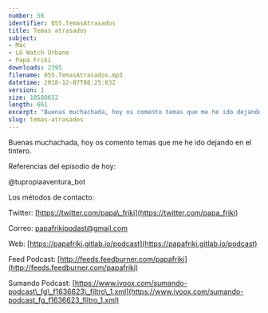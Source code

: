 ```yaml
---
number: 56
identifier: 055.TemasAtrasados
title: Temas atrasados
subject:
- Mac
- LG Watch Urbane
- Papá Friki
downloads: 2395
filename: 055.TemasAtrasados.mp3
datetime: 2018-12-07T08:25:03Z
version: 1
size: 10580652
length: 661
excerpt: "Buenas muchachada, hoy os comento temas que me he ido dejando en el tintero.\n\nReferencias del episodio de hoy:  \n\n@tupropiaaventura\\_bot\n\nLos métodos de contacto:  \n\nTwitter: [https://twitter.com/papa\\_friki](https://twitter.com/papa_friki)\n\nCorreo: [papafrikipodast@gmail.com](https://archive.org/details/papafrikipodast@gmail.com)\n\nWeb: [https://papafriki.gitlab.io/podcast](https://papafriki.gitlab.io/podcast)\n\nFeed Podcast: [http://feeds.feedburner.com/papafriki](http://feeds.feedburner.com/papafriki)\n\nSumando Podcast: [https://www.ivoox.com/sumando-podcast\\_fg\\_f1636623\\_filtro\\_1.xml](https://www.ivoox.com/sumando-podcast_fg_f1636623_filtro_1.xml)"
slug: temas-atrasados
---
```

Buenas muchachada, hoy os comento temas que me he ido dejando en el tintero.

Referencias del episodio de hoy:

@tupropiaaventura\_bot

Los métodos de contacto:

Twitter: [https://twitter.com/papa\_friki](https://twitter.com/papa_friki)

Correo: [papafrikipodast@gmail.com](https://archive.org/details/papafrikipodast@gmail.com)

Web: [https://papafriki.gitlab.io/podcast](https://papafriki.gitlab.io/podcast)

Feed Podcast: [http://feeds.feedburner.com/papafriki](http://feeds.feedburner.com/papafriki)

Sumando Podcast: [https://www.ivoox.com/sumando-podcast\_fg\_f1636623\_filtro\_1.xml](https://www.ivoox.com/sumando-podcast_fg_f1636623_filtro_1.xml)